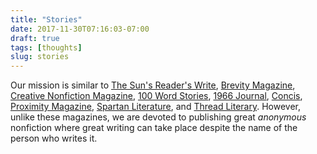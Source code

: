 ```yaml
---
title: "Stories"
date: 2017-11-30T07:16:03-07:00
draft: true
tags: [thoughts]
slug: stories
---
```


Our mission is similar to [The Sun's Reader's Write], [Brevity
Magazine], [Creative Nonfiction Magazine], [100 Word Stories], [1966
Journal], [Concis], [Proximity Magazine], [Spartan Literature], and
[Thread Literary]. However, unlike these magazines, we are devoted to
publishing great *anonymous* nonfiction where great writing can take
place despite the name of the person who writes it.

  [The Sun's Reader's Write]: https://www.thesunmagazine.org/submit#readers-write
  [Brevity Magazine]: http://brevitymag.com
  [Creative Nonfiction Magazine]: https://www.creativenonfiction.org
  [100 Word Stories]: http://www.100wordstory.org
  [1966 Journal]: https://1966journal.org
  [Concis]: https://concis.io
  [Proximity Magazine]: http://proximitymagazine.org
  [Spartan Literature]: https://spartanlit.com
  [Thread Literary]: http://threadliterary.com